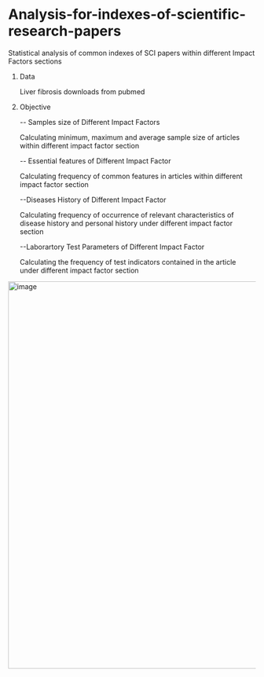 # Analysis-for-indexes-of-scientific-research-papers

Statistical analysis of common indexes of SCI papers within different Impact Factors sections

1. Data

   Liver fibrosis downloads from pubmed
   
2. Objective

   -- Samples size of  Different Impact Factors
   
      Calculating minimum, maximum and average sample size of articles within different impact factor section
   
   -- Essential features of Different Impact Factor
   
      Calculating frequency of common features in articles within different impact factor section
    
   --Diseases History of Different Impact Factor
   
      Calculating frequency of occurrence of relevant characteristics of disease history and personal history under different impact factor section
   
   --Laborartory Test Parameters of Different Impact Factor
   
      Calculating the frequency of test indicators contained in the article under different impact factor section
      
  <img width="789" alt="image" src="https://user-images.githubusercontent.com/22112936/197343191-361566b3-5683-4d26-9978-47707cc64ba0.png">

